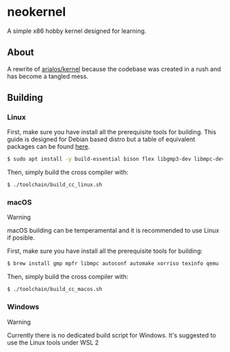 # neokernel
A simple x86 hobby kernel designed for learning.
## About
A rewrite of [arialos/kernel](https://github.com/arialos/kernel) because the codebase was created in a rush and has become a tangled mess.
## Building
### Linux

First, make sure you have install all the prerequisite tools for building. This guide is designed for Debian based distro but a table of equivalent packages can be found [here](https://wiki.osdev.org/GCC_Cross-Compiler#Installing_Dependencies).

```sh
$ sudo apt install -y build-essential bison flex libgmp3-dev libmpc-dev libmpfr-dev texinfo xorriso qemu-system-i386
```

Then, simply build the cross compiler with:

```sh
$ ./toolchain/build_cc_linux.sh
```

### macOS

> [!WARNING]
> macOS building can be temperamental and it is recommended to use Linux if posible.

First, make sure you have install all the prerequisite tools for building:

```sh
$ brew install gmp mpfr libmpc autoconf automake xorriso texinfo qemu
```

Then, simply build the cross compiler with:

```sh
$ ./toolchain/build_cc_macos.sh
```




### Windows
> [!WARNING]
> Currently there is no dedicated build script for Windows. It's suggested to use the Linux tools under WSL 2
